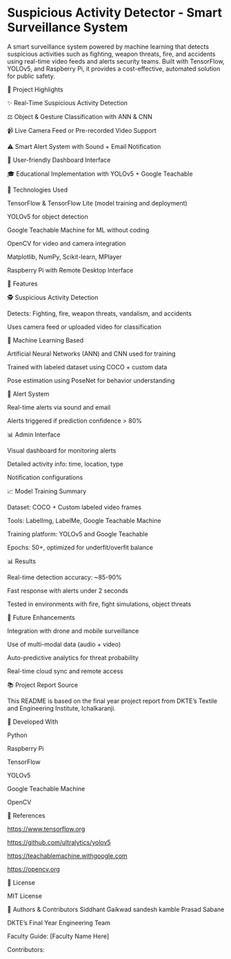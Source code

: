 # Suspicious Activity Detector - Smart Surveillance System

A smart surveillance system powered by machine learning that detects suspicious activities such as fighting, weapon threats, fire, and accidents using real-time video feeds and alerts security teams. Built with TensorFlow, YOLOv5, and Raspberry Pi, it provides a cost-effective, automated solution for public safety.

🚀 Project Highlights

✨ Real-Time Suspicious Activity Detection

⚖️ Object & Gesture Classification with ANN & CNN

📹 Live Camera Feed or Pre-recorded Video Support

⚠️ Smart Alert System with Sound + Email Notification

🏡 User-friendly Dashboard Interface

🎓 Educational Implementation with YOLOv5 + Google Teachable

🔗 Technologies Used

TensorFlow & TensorFlow Lite (model training and deployment)

YOLOv5 for object detection

Google Teachable Machine for ML without coding

OpenCV for video and camera integration

Matplotlib, NumPy, Scikit-learn, MPlayer

Raspberry Pi with Remote Desktop Interface

🔧 Features

🕵️ Suspicious Activity Detection

Detects: Fighting, fire, weapon threats, vandalism, and accidents

Uses camera feed or uploaded video for classification

🎥 Machine Learning Based

Artificial Neural Networks (ANN) and CNN used for training

Trained with labeled dataset using COCO + custom data

Pose estimation using PoseNet for behavior understanding

🚨 Alert System

Real-time alerts via sound and email

Alerts triggered if prediction confidence > 80%

📊 Admin Interface

Visual dashboard for monitoring alerts

Detailed activity info: time, location, type

Notification configurations

📈 Model Training Summary

Dataset: COCO + Custom labeled video frames

Tools: LabelImg, LabelMe, Google Teachable Machine

Training platform: YOLOv5 and Google Teachable

Epochs: 50+, optimized for underfit/overfit balance

📊 Results

Real-time detection accuracy: ~85-90%

Fast response with alerts under 2 seconds

Tested in environments with fire, fight simulations, object threats

🤞 Future Enhancements

Integration with drone and mobile surveillance

Use of multi-modal data (audio + video)

Auto-predictive analytics for threat probability

Real-time cloud sync and remote access

📚 Project Report Source

This README is based on the final year project report from DKTE’s Textile and Engineering Institute, Ichalkaranji.

📅 Developed With

Python

Raspberry Pi

TensorFlow

YOLOv5

Google Teachable Machine

OpenCV

📖 References

https://www.tensorflow.org

https://github.com/ultralytics/yolov5

https://teachablemachine.withgoogle.com

https://opencv.org


💼 License

MIT License

📢 Authors & Contributors
Siddhant Gaikwad
sandesh kamble
Prasad Sabane

DKTE’s Final Year Engineering Team

Faculty Guide: [Faculty Name Here]

Contributors: 


